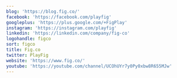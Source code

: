 ```yaml
---
blog: 'https://blog.fig.co/'
facebook: 'https://facebook.com/playfig'
googleplus: 'https://plus.google.com/+FigPlay'
instagram: 'https://instagram.com/playfig'
linkedin: 'https://linkedin.com/company/fig-co'
logohandle: figco
sort: figco
title: Fig.co
twitter: PlayFig
website: 'https://www.fig.co/'
youtube: 'https://youtube.com/channel/UCOhUYr7y0Py0xbw8R655MJw'
---
```


